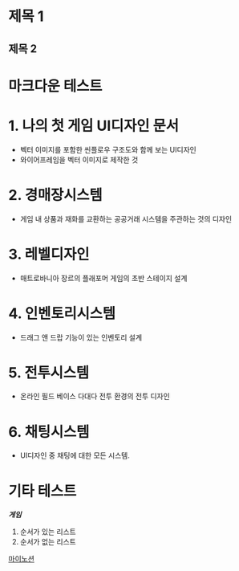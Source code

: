 
제목 1
=====
제목 2
-----



# 마크다운 테스트

# 1. 나의 첫 게임 UI디자인 문서
- 벡터 이미지를 포함한 씬플로우 구조도와 함께 보는 UI디자인
- 와이어프레임을 벡터 이미지로 제작한 것
# 2. 경매장시스템
- 게임 내 상품과 재화를 교환하는 공공거래 시스템을 주관하는 것의 디자인</br>
# 3. 레벨디자인
- 매트로바니아 장르의 플래포머 게임의 초반 스테이지 설계
# 4. 인벤토리시스템
- 드래그 앤 드랍 기능이 있는 인벤토리 설계
# 5. 전투시스템
- 온라인 필드 베이스 다대다 전투 환경의 전투 디자인
# 6. 채팅시스템
- UI디자인 중 채팅에 대한 모든 시스템.



# 기타 테스트
__*게임*__</br>

1. 순서가 있는 리스트
2. 순서가 없는 리스트

[마이노션](https://www.notion.so/bd7a05ad87734ea8b91c53201ab8ed5d?pvs=4)